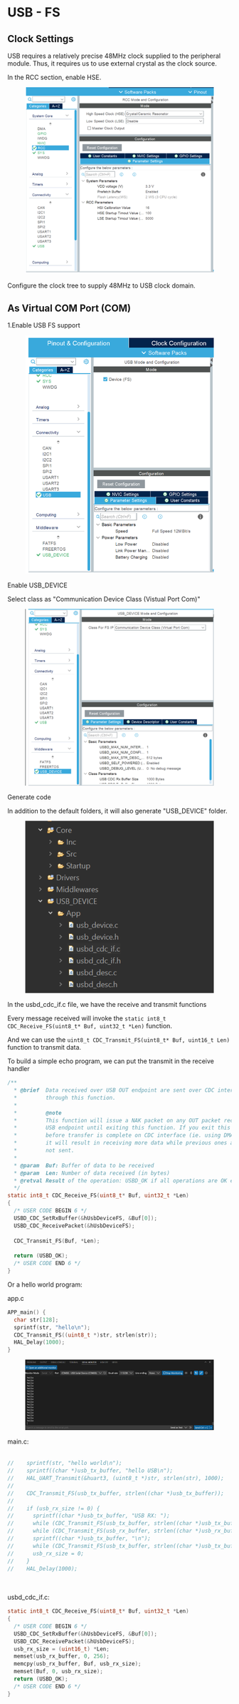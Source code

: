 # USB - FS

## Clock Settings

USB requires a relatively precise 48MHz clock supplied to the peripheral module. Thus, it requires us to use external crystal as the clock source.

In the RCC section, enable HSE.

<figure><img src="../../.gitbook/assets/image (5).png" alt=""><figcaption></figcaption></figure>

Configure the clock tree to supply 48MHz to USB clock domain.





## As Virtual COM Port (COM)

1.Enable USB FS support

<figure><img src="../../.gitbook/assets/image (2) (2).png" alt=""><figcaption></figcaption></figure>

Enable USB\_DEVICE

Select class as "Communication Device Class (Vistual Port Com)"

<figure><img src="../../.gitbook/assets/image (4).png" alt=""><figcaption></figcaption></figure>

Generate code



In addition to the default folders, it will also generate "USB\_DEVICE" folder.

<figure><img src="../../.gitbook/assets/image (1).png" alt=""><figcaption></figcaption></figure>

In the usbd\_cdc\_if.c file, we have the receive and transmit functions

Every message received will invoke the `static int8_t CDC_Receive_FS(uint8_t* Buf, uint32_t *Len)` function.

And we can use the `uint8_t CDC_Transmit_FS(uint8_t* Buf, uint16_t Len)` function to transmit data.



To build a simple echo program, we can put the transmit in the receive handler

```c
/**
  * @brief  Data received over USB OUT endpoint are sent over CDC interface
  *         through this function.
  *
  *         @note
  *         This function will issue a NAK packet on any OUT packet received on
  *         USB endpoint until exiting this function. If you exit this function
  *         before transfer is complete on CDC interface (ie. using DMA controller)
  *         it will result in receiving more data while previous ones are still
  *         not sent.
  *
  * @param  Buf: Buffer of data to be received
  * @param  Len: Number of data received (in bytes)
  * @retval Result of the operation: USBD_OK if all operations are OK else USBD_FAIL
  */
static int8_t CDC_Receive_FS(uint8_t* Buf, uint32_t *Len)
{
  /* USER CODE BEGIN 6 */
  USBD_CDC_SetRxBuffer(&hUsbDeviceFS, &Buf[0]);
  USBD_CDC_ReceivePacket(&hUsbDeviceFS);

  CDC_Transmit_FS(Buf, *Len);

  return (USBD_OK);
  /* USER CODE END 6 */
}

```



Or a hello world program:

app.c

```c
APP_main() {
  char str[128];
  sprintf(str, "hello\n");
  CDC_Transmit_FS((uint8_t *)str, strlen(str));
  HAL_Delay(1000);
}
```

<figure><img src="../../.gitbook/assets/image (3) (2).png" alt=""><figcaption></figcaption></figure>







main.c:

```c

//    sprintf(str, "hello world\n");
//    sprintf((char *)usb_tx_buffer, "hello USB\n");
//    HAL_UART_Transmit(&huart3, (uint8_t *)str, strlen(str), 1000);
//
//    CDC_Transmit_FS(usb_tx_buffer, strlen((char *)usb_tx_buffer));
//
//    if (usb_rx_size != 0) {
//      sprintf((char *)usb_tx_buffer, "USB RX: ");
//      while (CDC_Transmit_FS(usb_tx_buffer, strlen((char *)usb_tx_buffer)) != USBD_OK) {}
//      while (CDC_Transmit_FS(usb_rx_buffer, strlen((char *)usb_rx_buffer)) != USBD_OK) {}
//      sprintf((char *)usb_tx_buffer, "\n");
//      while (CDC_Transmit_FS(usb_tx_buffer, strlen((char *)usb_tx_buffer)) != USBD_OK) {}
//      usb_rx_size = 0;
//    }
//    HAL_Delay(1000);




```



usbd\_cdc\_if.c:

```c
static int8_t CDC_Receive_FS(uint8_t* Buf, uint32_t *Len)
{
  /* USER CODE BEGIN 6 */
  USBD_CDC_SetRxBuffer(&hUsbDeviceFS, &Buf[0]);
  USBD_CDC_ReceivePacket(&hUsbDeviceFS);
  usb_rx_size = (uint16_t) *Len;
  memset(usb_rx_buffer, 0, 256);
  memcpy(usb_rx_buffer, Buf, usb_rx_size);
  memset(Buf, 0, usb_rx_size);
  return (USBD_OK);
  /* USER CODE END 6 */
}

```





